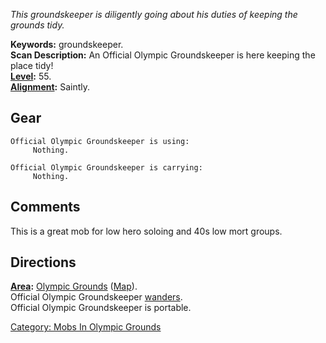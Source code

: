 *This groundskeeper is diligently going about his duties of keeping the
grounds tidy.*

**Keywords:** groundskeeper.  
**Scan Description:** An Official Olympic Groundskeeper is here keeping
the place tidy!  
**[Level](Level.md "wikilink"):** 55.  
**[Alignment](Alignment.md "wikilink"):** Saintly.  

## Gear

`Official Olympic Groundskeeper is using:`  
`     Nothing.`

`Official Olympic Groundskeeper is carrying:`  
`     Nothing.`

## Comments

This is a great mob for low hero soloing and 40s low mort groups.

## Directions

**[Area](:Category:_Areas.md "wikilink"):** [Olympic
Grounds](:Category:_Olympic_Grounds.md "wikilink")
([Map](Olympic_Grounds_Map.md "wikilink")).  
Official Olympic Groundskeeper
[wanders](Wandering_Mobs.md "wikilink").  
Official Olympic Groundskeeper is portable.  

[Category: Mobs In Olympic
Grounds](Category:_Mobs_In_Olympic_Grounds "wikilink")

